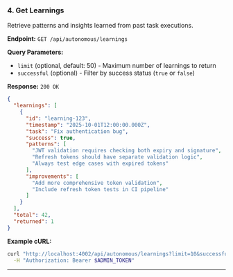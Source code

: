 ### 4. Get Learnings

Retrieve patterns and insights learned from past task executions.

**Endpoint:** `GET /api/autonomous/learnings`

**Query Parameters:**

- `limit` (optional, default: 50) - Maximum number of learnings to return
- `successful` (optional) - Filter by success status (`true` or `false`)

**Response:** `200 OK`

```json
{
  "learnings": [
    {
      "id": "learning-123",
      "timestamp": "2025-10-01T12:00:00.000Z",
      "task": "Fix authentication bug",
      "success": true,
      "patterns": [
        "JWT validation requires checking both expiry and signature",
        "Refresh tokens should have separate validation logic",
        "Always test edge cases with expired tokens"
      ],
      "improvements": [
        "Add more comprehensive token validation",
        "Include refresh token tests in CI pipeline"
      ]
    }
  ],
  "total": 42,
  "returned": 1
}
```

**Example cURL:**

```bash
curl "http://localhost:4002/api/autonomous/learnings?limit=10&successful=true" \
  -H "Authorization: Bearer $ADMIN_TOKEN"
```

---
